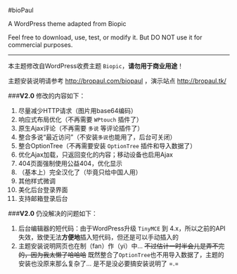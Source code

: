 #bioPaul

A WordPress theme adapted from Biopic

Feel free to download, use, test, or modify it. But DO NOT use it for commercial purposes.

----------

本主题修改自WordPress收费主题 `Biopic`，**请勿用于商业用途**！

主题安装说明请参考 http://bropaul.com/biopaul ，演示站点 http://bropaul.tk/

###**V2.0** 修改的内容如下：

 1. 尽量减少HTTP请求（图片用base64编码）
 2. 响应式布局优化（不再需要 `WPtouch` 插件了）
 3. 原生Ajax评论（不再需要 `多说` 等评论插件了）
 4. 整合多说“最近访问”（不安装`多说`也能用了，后台可关闭）
 5. 整合OptionTree（不再需要安装 `OptionTree` 插件和导入数据了）
 6. 优化Ajax加载，只返回变化的内容；移动设备也启用Ajax
 7. 404页面强制使用公益404，优化显示
 8. （基本上）完全汉化了（毕竟只给中国人用）
 9. 其他样式微调
 10. 美化后台登录界面
 11. 支持邮箱登录后台 

###**V2.0** 仍没解决的问题如下：

1. 后台编辑器的短代码：由于WordPress升级 `TinyMCE` 到 4.x，所以之前的API失效，致使无法**方便地**插入短代码，但还是可以手动插入的
2. 主题安装说明网页也在制（fan）作（yi）中... 
<del>不过估计一时半会儿是弄不完的，因为我太懒了哈哈哈</del>
既然整合了`OptionTree`也不用导入数据了，主题的安装也没原来那么复杂了... 是不是没必要搞安装说明了 =.=